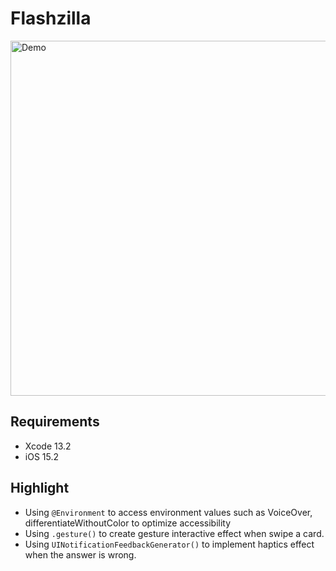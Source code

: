 # Flashzilla

<img src="Documentation/demo.gif" alt="Demo" width="568"/>

## Requirements
* Xcode 13.2
* iOS 15.2

## Highlight
* Using `@Environment` to access environment values such as VoiceOver, differentiateWithoutColor to optimize accessibility
* Using `.gesture()` to create gesture interactive effect when swipe a card.
* Using `UINotificationFeedbackGenerator()` to implement haptics effect when the answer is wrong.
